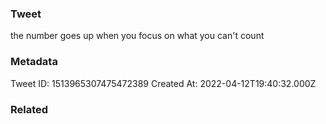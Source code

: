 ### Tweet
the number goes up when you focus on what you can't count

### Metadata
Tweet ID: 1513965307475472389
Created At: 2022-04-12T19:40:32.000Z

### Related

